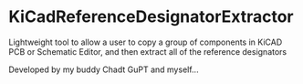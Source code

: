 # KiCadReferenceDesignatorExtractor
Lightweight tool to allow a user to copy a group of components in KiCAD PCB or Schematic Editor, and then extract all of the reference designators

Developed by my buddy Chadt GuPT and myself...
